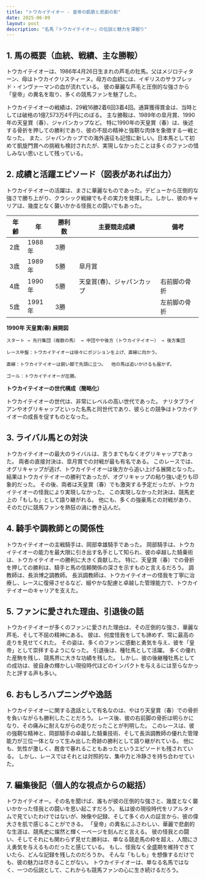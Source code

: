 ```yaml
---
title: "トウカイテイオー - 皇帝の凱歌と悲劇の影"
date: 2025-06-09
layout: post
description: "名馬『トウカイテイオー』の伝説と魅力を深堀り"
---
```


## 1. 馬の概要（血統、戦績、主な勝鞍）

トウカイテイオーは、1986年4月26日生まれの芦毛の牡馬。父はメジロティターン、母はトウカイクリスティーヌ。母方の血統には、イギリスのサラブレッド・インヴァーマンの血が流れている。  彼の華麗な芦毛と圧倒的な強さから「皇帝」の異名を取り、多くの競馬ファンを魅了した。

トウカイテイオーの戦績は、29戦16勝2着6回3着4回。通算獲得賞金は、当時としては破格の1億7,573万4千円にのぼる。  主な勝鞍は、1989年の皐月賞、1990年の天皇賞（春）、ジャパンカップなど。  特に1990年の天皇賞（春）は、後述する骨折を押しての勝利であり、彼の不屈の精神と強靭な肉体を象徴する一戦となった。  また、ジャパンカップでの海外遠征も記憶に新しい。日本馬として初めて凱旋門賞への挑戦も検討されたが、実現しなかったことは多くのファンの惜しみない思いとして残っている。


## 2. 成績と活躍エピソード（図表があれば出力）

トウカイテイオーの活躍は、まさに華麗なものであった。デビューから圧倒的な強さで勝ち上がり、クラシック戦線でもその実力を発揮した。しかし、彼のキャリアは、幾度となく襲いかかる怪我との闘いでもあった。

| 年齢 | 年 | 勝利数 | 主要競走成績 | 備考 |
|---|---|---|---|---|
| 2歳 | 1988年 | 3勝 |  |  |
| 3歳 | 1989年 | 5勝 | 皐月賞 |  |
| 4歳 | 1990年 | 5勝 | 天皇賞(春)、ジャパンカップ | 右前脚の骨折 |
| 5歳 | 1991年 | 3勝 |  | 左前脚の骨折 |


**1990年 天皇賞(春) 展開図**

```
スタート → 先行集団（複数の馬） → 中団やや後方（トウカイテイオー） → 後方集団

レース中盤：トウカイテイオーは徐々にポジションを上げ、直線に向かう。

直線：トウカイテイオーは鋭い脚で先頭に立つ。  他の馬は追いかけるも届かず。

ゴール：トウカイテイオーが圧勝。
```

**トウカイテイオーの世代構成（簡略化）**

トウカイテイオーの世代は、非常にレベルの高い世代であった。  ナリタブライアンやオグリキャップといった名馬と同世代であり、彼らとの競争はトウカイテイオーの成長を促すものとなった。


## 3. ライバル馬との対決

トウカイテイオーの最大のライバルは、言うまでもなくオグリキャップであった。  両者の直接対決は、皐月賞での対戦が最も有名である。  このレースでは、オグリキャップが逃げ、トウカイテイオーは後方から追い上げる展開となった。  結果はトウカイテイオーの勝利であったが、オグリキャップの粘り強い走りも印象的だった。  その後、両者は天皇賞（春）でも激突する予定だったが、トウカイテイオーの怪我により実現しなかった。  この実現しなかった対決は、競馬史上の「もしも」として語り継がれる。  他にも、多くの強豪馬との対戦があり、そのたびに競馬ファンを熱狂の渦に巻き込んだ。


## 4. 騎手や調教師との関係性

トウカイテイオーの主戦騎手は、岡部幸雄騎手であった。  岡部騎手は、トウカイテイオーの能力を最大限に引き出す名手として知られ、彼の卓越した騎乗術は、トウカイテイオーの勝利に大きく貢献した。  特に、天皇賞（春）での骨折を押しての勝利は、騎手と馬の信頼関係の深さを示すものと言えるだろう。  調教師は、長浜博之調教師。  長浜調教師は、トウカイテイオーの怪我を丁寧に治療し、レースに復帰させるなど、細やかな配慮と卓越した管理能力で、トウカイテイオーのキャリアを支えた。


## 5. ファンに愛された理由、引退後の話

トウカイテイオーが多くのファンに愛された理由は、その圧倒的な強さ、華麗な芦毛、そして不屈の精神にある。  彼は、何度怪我をしても諦めず、常に最高の走りを見せてくれた。  その姿は、多くのファンに感動と勇気を与え、彼を「皇帝」として崇拝するようになった。  引退後は、種牡馬として活躍。  多くの優れた産駒を残し、競馬界に大きな功績を残した。  しかし、彼の後継種牡馬としての成功は、彼自身の輝かしい現役時代ほどのインパクトを与えるには至らなかったと評する声も多い。


## 6. おもしろハプニングや逸話

トウカイテイオーに関する逸話として有名なのは、やはり天皇賞（春）での骨折を負いながらも勝利したことだろう。  レース後、彼の右前脚の骨折は明らかになり、その痛みに耐えながらの走りだったことが判明した。  このレースは、彼の強靭な精神と、岡部騎手の卓越した騎乗技術、そして長浜調教師の優れた管理能力が三位一体となって生み出した奇跡の勝利として語り継がれている。  他にも、気性が激しく、厩舎で暴れることもあったというエピソードも残されている。  しかし、レースではそれとは対照的な、集中力と冷静さを持ち合わせていた。


## 7. 編集後記（個人的な視点からの総括）

トウカイテイオー。その名を聞けば、誰もが彼の圧倒的な強さと、幾度となく襲いかかった怪我との闘いを思い起こすだろう。  私は彼の現役時代をリアルタイムで見ていたわけではないが、映像や記録、そして多くの人の証言から、彼の偉大さを肌で感じることができる。  「皇帝」の異名にふさわしい、華麗で悲劇的な生涯は、競馬史に燦然と輝く一ページを刻んだと言える。  彼の怪我との闘い、そしてそれにも関わらず見せた勝利は、単なる競走馬の枠を超え、人間にさえ勇気を与えるものだったと感じている。  もし、怪我なく全盛期を維持できていたら、どんな記録を残したのだろうか。  そんな「もしも」を想像するだけでも、彼の魅力は尽きることがない。  トウカイテイオーは、単なる名馬ではなく、一つの伝説として、これからも競馬ファンの心に生き続けるだろう。
